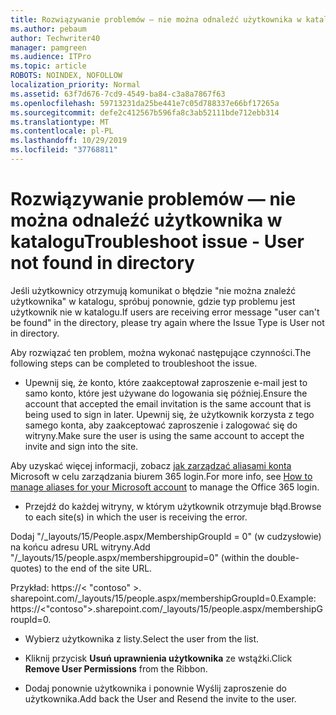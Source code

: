 ```yaml
---
title: Rozwiązywanie problemów — nie można odnaleźć użytkownika w katalogu
ms.author: pebaum
author: Techwriter40
manager: pamgreen
ms.audience: ITPro
ms.topic: article
ROBOTS: NOINDEX, NOFOLLOW
localization_priority: Normal
ms.assetid: 63f7d676-7cd9-4549-ba84-c3a8a7867f63
ms.openlocfilehash: 59713231da25be441e7c05d788337e66bf17265a
ms.sourcegitcommit: defe2c412567b596fa8c3ab52111bde712ebb314
ms.translationtype: MT
ms.contentlocale: pl-PL
ms.lasthandoff: 10/29/2019
ms.locfileid: "37768811"
---
```

# <a name="troubleshoot-issue---user-not-found-in-directory"></a><span data-ttu-id="13cc2-102">Rozwiązywanie problemów — nie można odnaleźć użytkownika w katalogu</span><span class="sxs-lookup"><span data-stu-id="13cc2-102">Troubleshoot issue - User not found in directory</span></span>

<span data-ttu-id="13cc2-103">Jeśli użytkownicy otrzymują komunikat o błędzie "nie można znaleźć użytkownika" w katalogu, spróbuj ponownie, gdzie typ problemu jest użytkownik nie w katalogu.</span><span class="sxs-lookup"><span data-stu-id="13cc2-103">If users are receiving error message "user can't be found" in the directory, please try again where the Issue Type is User not in directory.</span></span>

<span data-ttu-id="13cc2-104">Aby rozwiązać ten problem, można wykonać następujące czynności.</span><span class="sxs-lookup"><span data-stu-id="13cc2-104">The following steps can be completed to troubleshoot the issue.</span></span>

- <span data-ttu-id="13cc2-105">Upewnij się, że konto, które zaakceptował zaproszenie e-mail jest to samo konto, które jest używane do logowania się później.</span><span class="sxs-lookup"><span data-stu-id="13cc2-105">Ensure the account that accepted the email invitation is the same account that is being used to sign in later.</span></span> <span data-ttu-id="13cc2-106">Upewnij się, że użytkownik korzysta z tego samego konta, aby zaakceptować zaproszenie i zalogować się do witryny.</span><span class="sxs-lookup"><span data-stu-id="13cc2-106">Make sure the user is using the same account to accept the invite and sign into the site.</span></span> 

<span data-ttu-id="13cc2-107">Aby uzyskać więcej informacji, zobacz [jak zarządzać aliasami konta</a> Microsoft w celu zarządzania biurem 365 login](https://support.microsoft.com/help/12407/microsoft-account-how-to-manage-aliases).</span><span class="sxs-lookup"><span data-stu-id="13cc2-107">For more info, see [How to manage aliases for your Microsoft account</a> to manage the Office 365 login](https://support.microsoft.com/help/12407/microsoft-account-how-to-manage-aliases).</span></span> 

- <span data-ttu-id="13cc2-108">Przejdź do każdej witryny, w którym użytkownik otrzymuje błąd.</span><span class="sxs-lookup"><span data-stu-id="13cc2-108">Browse to each site(s) in which the user is receiving the error.</span></span> 

<span data-ttu-id="13cc2-109">Dodaj "/_layouts/15/People.aspx/MembershipGroupId = 0" (w cudzysłowie) na końcu adresu URL witryny.</span><span class="sxs-lookup"><span data-stu-id="13cc2-109">Add "/_layouts/15/people.aspx/membershipgroupid=0" (within the double-quotes) to the end of the site URL.</span></span> 

<span data-ttu-id="13cc2-110">Przykład: https://< "contoso" >. sharepoint.com/_layouts/15/people.aspx/membershipGroupId=0.</span><span class="sxs-lookup"><span data-stu-id="13cc2-110">Example: https://<"contoso">.sharepoint.com/_layouts/15/people.aspx/membershipGroupId=0.</span></span>

- <span data-ttu-id="13cc2-111">Wybierz użytkownika z listy.</span><span class="sxs-lookup"><span data-stu-id="13cc2-111">Select the user from the list.</span></span>

- <span data-ttu-id="13cc2-112">Kliknij przycisk **Usuń uprawnienia użytkownika** ze wstążki.</span><span class="sxs-lookup"><span data-stu-id="13cc2-112">Click **Remove User Permissions** from the Ribbon.</span></span> 
-  <span data-ttu-id="13cc2-113">Dodaj ponownie użytkownika i ponownie Wyślij zaproszenie do użytkownika.</span><span class="sxs-lookup"><span data-stu-id="13cc2-113">Add back the User and Resend the invite to the user.</span></span>

